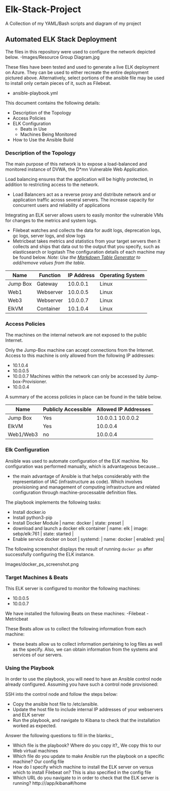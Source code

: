 # Elk-Stack-Project
A Collection of my YAML/Bash scripts and diagram of my project 
## Automated ELK Stack Deployment

The files in this repository were used to  configure the network depicted below.
-Images/Resource Group Diagram.jpg

These files have been tested and used to generate a live ELK deployment on Azure. They can be used to either recreate the entire deployment pictured above. Alternatively, select portions of the ansible file may be used to install only certain pieces of it, such as Filebeat.

  - ansible-playbook.yml 

This document contains the following details:
- Description of the Topology
- Access Policies
- ELK Configuration
  - Beats in Use
  - Machines Being Monitored
- How to Use the Ansible Build


### Description of the Topology

The main purpose of this network is to expose a load-balanced and monitored instance of DVWA, the D*mn Vulnerable Web Application.

Load balancing ensures that the application will be highly protected, in addition to restricting access to the network.
- Load Balancers act as a reverse proxy and distribute network and or application traffic across several servers. The increase capacity for concurrent users and reliability of applications

Integrating an ELK server allows users to easily monitor the vulnerable VMs for changes to the metrics and system logs.
- Filebeat watches and collects the data for audit logs, deprecation logs, gc logs, server logs, and slow logs
- Metricbeat takes metrics and statistics from your target servers then it collects and ships that data out to the output that you specify, such as elasticsearch or logstash
The configuration details of each machine may be found below.
_Note: Use the [Markdown Table Generator](http://www.tablesgenerator.com/markdown_tables) to add/remove values from the table_.

| Name     | Function | IP Address | Operating System |
|----------|----------|------------|------------------|
| Jump Box | Gateway  | 10.0.0.1   | Linux            |
| Web1     | Webserver| 10.0.0.5   | Linux            |
| Web3     | Webserver| 10.0.0.7   | Linux            |
| ElkVM    | Container| 10.1.0.4   | Linux            |

### Access Policies

The machines on the internal network are not exposed to the public Internet. 

Only the Jump-Box machine can accept connections from the Internet. Access to this machine is only allowed from the following IP addresses:
- 10.1.0.4
- 10.0.0.5
- 10.0.0.7
Machines within the network can only be accessed by Jump-box-Provisioner. 
- 10.0.0.4

A summary of the access policies in place can be found in the table below.

| Name     | Publicly Accessible | Allowed IP Addresses |
|----------|---------------------|----------------------|
| Jump Box | Yes                 | 10.0.0.1 10.0.0.2    |
| ElkVM    | Yes                 | 10.0.0.4             |
| Web1/Web3| no                  | 10.0.0.4             |

### Elk Configuration

Ansible was used to automate configuration of the ELK machine. No configuration was performed manually, which is advantageous because...
- the main advantage of Ansible is that helps considerably with the representation of IAC (infrastructure as code). Which involves provisioning and management of computing infrastructure and related configuration through machine-processable definition files.
 
The playbook implements the following tasks:
- Install docker.io 
- Install python3-pip
- Install Docker Module | name: docker | state: preset |
- download and launch a docker elk container | name: elk | image: sebp/elk:761 | state: started |
- Enable service docker on boot | systemd: | name: docker | enabled: yes|

The following screenshot displays the result of running `docker ps` after successfully configuring the ELK instance.

Images/docker_ps_screenshot.png

### Target Machines & Beats
This ELK server is configured to monitor the following machines:
- 10.0.0.5
- 10.0.0.7

We have installed the following Beats on these machines:
-Filebeat
-Metricbeat

These Beats allow us to collect the following information from each machine:
- these beats allow us to collect information pertaining to log files as well as the specify. Also, we can obtain information from the systems and services of our servers. 

### Using the Playbook
In order to use the playbook, you will need to have an Ansible control node already configured. Assuming you have such a control node provisioned: 

SSH into the control node and follow the steps below:
- Copy the ansible host file to /etc/ansible.
- Update the host file to include internal IP addresses of your webservers and ELK server
- Run the playbook, and navigate to Kibana to check that the installation worked as expected.

Answer the following questions to fill in the blanks:_
- Which file is the playbook? Where do you copy it?_
We copy this to our Web virtual machines
- Which file do you update to make Ansible run the playbook on a specific machine? 
Our config file
- How do I specify which machine to install the ELK server on versus which to install Filebeat on?
This is also specified in the config file
- Which URL do you navigate to in order to check that the ELK server is running?
http://<your-Elk-ip>/app/kibana#/home


